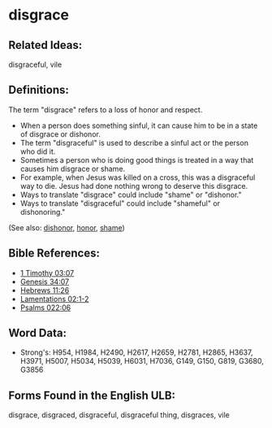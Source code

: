 # disgrace

## Related Ideas:

disgraceful, vile

## Definitions:

The term "disgrace" refers to a loss of honor and respect.

* When a person does something sinful, it can cause him to be in a state of disgrace or dishonor.
* The term "disgraceful" is used to describe a sinful act or the person who did it.
* Sometimes a person who is doing good things is treated in a way that causes him disgrace or shame.
* For example, when Jesus was killed on a cross, this was a disgraceful way to die. Jesus had done nothing wrong to deserve this disgrace.
* Ways to translate "disgrace" could include "shame" or "dishonor."
* Ways to translate "disgraceful" could include "shameful" or dishonoring."

(See also: [dishonor](../other/dishonor.md), [honor](../kt/honor.md), [shame](../other/shame.md))

## Bible References:

* [1 Timothy 03:07](rc://en/tn/help/1ti/03/07)
* [Genesis 34:07](rc://en/tn/help/gen/34/07)
* [Hebrews 11:26](rc://en/tn/help/heb/11/26)
* [Lamentations 02:1-2](rc://en/tn/help/lam/02/01)
* [Psalms 022:06](rc://en/tn/help/psa/022/006)

## Word Data:

* Strong's: H954, H1984, H2490, H2617, H2659, H2781, H2865, H3637, H3971, H5007, H5034, H5039, H6031, H7036, G149, G150, G819, G3680, G3856

## Forms Found in the English ULB:

disgrace, disgraced, disgraceful, disgraceful thing, disgraces, vile
